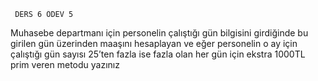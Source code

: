 
     DERS 6 ÖDEV 5
 Muhasebe departmanı için personelin çalıştığı gün bilgisini girdiğinde bu girilen gün üzerinden maaşını hesaplayan ve
         eğer personelin o ay için çalıştığı gün sayısı 25’ten fazla ise fazla olan her gün için ekstra 1000TL prim veren metodu yazınız
